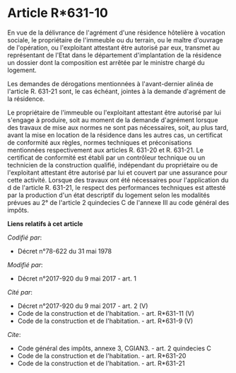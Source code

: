 # Article R*631-10

En vue de la délivrance de l'agrément d'une résidence hôtelière à vocation sociale, le propriétaire de l'immeuble ou du
terrain, ou le maître d'ouvrage de l'opération, ou l'exploitant attestant être autorisé par eux, transmet au représentant de
l'Etat dans le département d'implantation de la résidence un dossier dont la composition est arrêtée par le ministre chargé
du logement.

Les demandes de dérogations mentionnées à l'avant-dernier alinéa de l'article R. 631-21 sont, le cas échéant, jointes à la
demande d'agrément de la résidence.

Le propriétaire de l'immeuble ou l'exploitant attestant être autorisé par lui s'engage à produire, soit au moment de la
demande d'agrément lorsque des travaux de mise aux normes ne sont pas nécessaires, soit, au plus tard, avant la mise en
location de la résidence dans les autres cas, un certificat de conformité aux règles, normes techniques et préconisations
mentionnées respectivement aux articles R. 631-20 et R. 631-21. Le certificat de conformité est établi par un contrôleur
technique ou un technicien de la construction qualifié, indépendant du propriétaire ou de l'exploitant attestant être
autorisé par lui et couvert par une assurance pour cette activité. Lorsque des travaux ont été nécessaires pour l'application
du d de l'article R. 631-21, le respect des performances techniques est attesté par la production d'un état descriptif du
logement selon les modalités prévues au 2° de l'article 2 quindecies C de l'annexe III au code général des impôts.

**Liens relatifs à cet article**

_Codifié par_:

  - Décret n°78-622 du 31 mai 1978

_Modifié par_:

  - Décret n°2017-920 du 9 mai 2017 - art. 1

_Cité par_:

  - Décret n°2017-920 du 9 mai 2017 - art. 2 (V)
  - Code de la construction et de l'habitation. - art. R*631-11 (V)
  - Code de la construction et de l'habitation. - art. R*631-9 (V)

_Cite_:

  - Code général des impôts, annexe 3, CGIAN3. - art. 2 quindecies C
  - Code de la construction et de l'habitation. - art. R*631-20
  - Code de la construction et de l'habitation. - art. R*631-21
